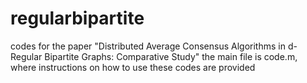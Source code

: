 # regularbipartite
codes for the paper "Distributed Average Consensus Algorithms in d-Regular Bipartite Graphs: Comparative Study"
the main file is code.m, where instructions on how to use these codes are provided
